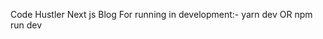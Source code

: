 Code Hustler
Next js Blog
For running in development:- yarn dev 
                              OR
                              npm run dev
